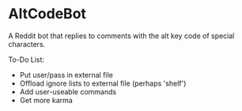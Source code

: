 AltCodeBot
==========

A Reddit bot that replies to comments with the alt key code of special characters.

To-Do List:
- Put user/pass in external file
- Offload ignore lists to external file (perhaps 'shelf')
- Add user-useable commands
- Get more karma
